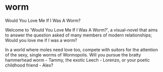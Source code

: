 # worm
Would You Love Me If I Was A Worm?

Welcome to 'Would You Love Me If I Was A Worm?', a visual-novel that aims to answer the question asked of many members of modern relationships; Would you love me if I was a worm?

In a world where moles need love too, compete with suitors for the attention of the sexy, single worms of Wormopolis. 
Will you pursue the bratty hammerhead worm - Tammy, the exotic Leech - Lorenzo, or your poetic childhood friend - Alex?

